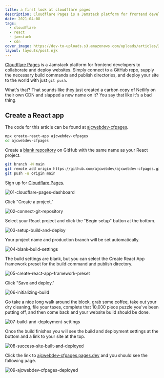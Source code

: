 ```yaml
---
title: a first look at cloudflare pages
description: Cloudflare Pages is a Jamstack platform for frontend developers to collaborate and deploy websites.
date: 2021-04-08
tags:
  - cloudflare
  - react
  - jamstack
  - cdn
cover_image: https://dev-to-uploads.s3.amazonaws.com/uploads/articles/3pjmiqf1pcvibr0bkm0a.jpeg
layout: layouts/post.njk
---
```


[Cloudflare Pages](https://pages.cloudflare.com/) is a Jamstack platform for frontend developers to collaborate and deploy websites. Simply connect to a GitHub repo, supply the necessary build commands and publish directories, and deploy your site to the world with just `git push`.

What's that? That sounds like they just created a carbon copy of Netlify on their own CDN and slapped a new name on it? You say that like it's a bad thing.

## Create a React app

The code for this article can be found at [ajcwebdev-cfpages](https://github.com/ajcwebdev/ajcwebdev-cfpages).

```bash
npx create-react-app ajcwebdev-cfpages
cd ajcwebdev-cfpages
```

Create a [blank repository](https://repo.new/) on GitHub with the same name as your React project.

```bash
git branch -M main
git remote add origin https://github.com/ajcwebdev/ajcwebdev-cfpages.git
git push -u origin main
```

Sign up for [Cloudflare Pages](https://pages.cloudflare.com/).

![01-cloudflare-pages-dashboard](https://dev-to-uploads.s3.amazonaws.com/uploads/articles/a8v738niu7rzglxdhey3.png)

Click "Create a project."

![02-connect-git-repository](https://dev-to-uploads.s3.amazonaws.com/uploads/articles/acazjqgeohulu708dh2l.png)

Select your React project and click the "Begin setup" button at the bottom.

![03-setup-build-and-deploy](https://dev-to-uploads.s3.amazonaws.com/uploads/articles/1vt3zcziu2383nag0wlm.png)

Your project name and production branch will be set automatically.

![04-blank-build-settings](https://dev-to-uploads.s3.amazonaws.com/uploads/articles/62o3bczyjj7qrco8x1qi.png)

The build settings are blank, but you can select the Create React App framework preset for the build command and publish directory.

![05-create-react-app-framework-preset](https://dev-to-uploads.s3.amazonaws.com/uploads/articles/gn7nuygoqcbossy4bmzf.png)

Click "Save and deploy."

![06-initializing-build](https://dev-to-uploads.s3.amazonaws.com/uploads/articles/t1gvisf2yie9bopvr9hj.png)

Go take a nice long walk around the block, grab some coffee, take out your dry cleaning, file your taxes, complete that 10,000 piece puzzle you've been putting off, and then come back and your website build should be done.

![07-build-and-deployment-settings](https://dev-to-uploads.s3.amazonaws.com/uploads/articles/hztevixwe7gsyootr8w9.png)

Once the build finishes you will see the build and deployment settings at the bottom and a link to your site at the top.

![08-success-site-built-and-deployed](https://dev-to-uploads.s3.amazonaws.com/uploads/articles/yzvu77r1f15ydwt00snf.png)

Click the link to [ajcwebdev-cfpages.pages.dev](https://ajcwebdev-cfpages.pages.dev/) and you should see the following page.

![09-ajcwebdev-cfpages-deployed](https://dev-to-uploads.s3.amazonaws.com/uploads/articles/thmui679mlk2se7japsb.png)